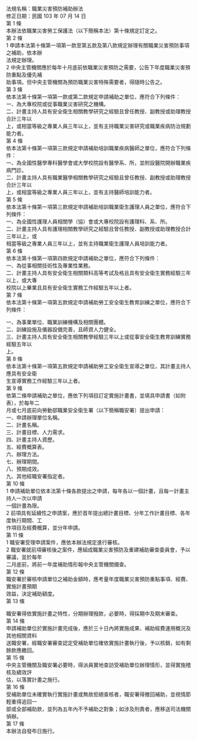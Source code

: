 法規名稱：職業災害預防補助辦法  
修正日期：民國 103 年 07 月 14 日  
第 1 條  
本辦法依職業災害勞工保護法（以下簡稱本法）第十條規定訂定之。  
第 2 條  
1 申請本法第十條第一項第一款至第五款及第八款規定辦理有關職業災害預防事項之補助，依本辦  
法規定辦理。  
2 中央主管機關應於每年十月底前依職業災害預防之需要，公告下年度職業災害預防重點及優先補  
助事項。但中央主管機關為預防職業災害特殊需要者，得隨時公告之。  
第 3 條  
依本法第十條第一項第一款或第二款規定申請補助之單位，應符合下列條件：  
一、為大專校院或從事職業災害研究之機構。  
二、計畫主持人具有安全衛生相關教學研究之經驗且曾任教授、副教授或助理教授合計三年以  
上，或相當等級之專業人員三年以上，並有主持職業災害研究或職業疾病防治規劃能力者。  
第 4 條  
依本法第十條第一項第三款規定申請補助培訓職業疾病醫師之單位，應符合下列條件：  
一、為全國性醫學專科醫學會或大學校院設有醫學系、所，並附設醫院開辦職業疾病門診。  
二、計畫主持人具有職業醫學相關教學研究之經驗且曾任教授、副教授或助理教授合計三年以  
上，或相當等級之專業人員三年以上，並有主持醫師培訓能力者。  
第 5 條  
依本法第十條第一項第三款規定申請補助培訓職業衛生護理人員之單位，應符合下列條件：  
一、為全國性護理人員相關學（協）會或大專校院設有護理科、系、所。  
二、計畫主持人具有護理相關教學研究之經驗且曾任教授、副教授或助理教授合計三年以上，或  
相當等級之專業人員三年以上，並有主持職業衛生護理人員培訓能力者。  
第 6 條  
依本法第十條第一項第四款規定申請補助之單位，應符合下列條件：  
一、為從事相關技術性及專業性業務。  
二、計畫主持人具有安全衛生相關類科高等考試及格且具有安全衛生實務經驗三年以上，或大專  
校院以上畢業且具有安全衛生實務工作經驗五年以上者。  
第 7 條  
依本法第十條第一項第五款規定申請補助勞工安全衛生教育訓練之單位，應符合下列條件：  


一、為事業單位、職業訓練機構及相關團體。  
二、訓練設施及儀器設備完善，且師資人力健全。  
三、計畫主持人具有安全衛生相關教學經驗三年以上或從事安全衛生教育訓練實務經驗五年以  
上。  
第 8 條  
依本法第十條第一項第五款規定申請補助勞工安全衛生宣導之單位，其計畫主持人應具有安全衛  
生宣導實務工作經驗三年以上者。  
第 9 條  
依第二條申請補助之單位，應依下列項目訂定實施計畫書，並填具申請書（如附表），於每年二  
月或七月底前向勞動部職業安全衛生署（以下簡稱職安署）提出申請：  
一、申請辦理單位名稱。  
二、計畫名稱。  
三、計畫目標、人力需求。  
四、計畫主持人資歷。  
五、經費概算表。  
六、辦理方法。  
七、辦理期間。  
八、預期成效。  
九、其他經職安署指定者。  
第 10 條  
1 申請補助單位依本法第十條各款提出之申請，每年各以一個計畫，且每一計畫主持人一次以申請  
一個計畫為限。  
2 前項具有延續性之申請案，應於首年提出總計畫目標、分年工作計畫目標、各年度執行期間、工  
作項目及經費概算，並分年申請。  
第 11 條  
1 職安署受理申請案件，應依本辦法規定進行審核。  
2 職安署就前項審核後之案件，應組成職業災害預防及重建補助審查委員會，予以審議，並於每年  
二月底前，將前一年度補助情形報中央主管機關備查。  
第 12 條  
職安署於審核申請單位之補助金額時，應考量年度職業災害預防重點事項、經費、實施計畫預期  
效益，決定補助額度。  
第 13 條  


職安署得依實施計畫之特性，分期辦理撥款，必要時，得採期中及期末審查。  
第 14 條  
申請補助單位於實施計畫完成後，應於三十日內將實施成果、補助經費運用概況及其他相關資料  
送職安署，經職安署審查認定受補助單位確依實施計畫執行後，予以核銷，如有剩餘款應繳回。  
第 15 條  
中央主管機關及職安署必要時，得派員實地查訪受補助單位辦理情形，並得實施稽核及績效評  
估，以落實計畫之施行。  
第 16 條  
受補助單位未確實執行實施計畫或無故拒絕查核者，職安署得撤回補助，並視情節輕重得追回一  
部或全部補助款，並列為五年內不予補助之對象；如涉及刑責者，應移送司法機關偵辦。  
第 17 條  
本辦法自發布日施行。  


